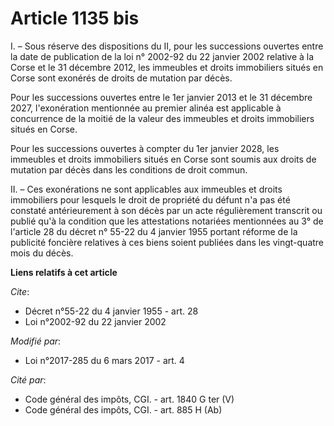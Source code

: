 # Article 1135 bis

I. – Sous réserve des dispositions du II, pour les successions ouvertes entre la date de publication de la loi n° 2002-92 du
22 janvier 2002 relative à la Corse et le 31 décembre 2012, les immeubles et droits immobiliers situés en Corse sont exonérés
de droits de mutation par décès.

Pour les successions ouvertes entre le 1er janvier 2013 et le 31 décembre 2027, l'exonération mentionnée au premier alinéa
est applicable à concurrence de la moitié de la valeur des immeubles et droits immobiliers situés en Corse.

Pour les successions ouvertes à compter du 1er janvier 2028, les immeubles et droits immobiliers situés en Corse sont soumis
aux droits de mutation par décès dans les conditions de droit commun.

II. – Ces exonérations ne sont applicables aux immeubles et droits immobiliers pour lesquels le droit de propriété du défunt
n'a pas été constaté antérieurement à son décès par un acte régulièrement transcrit ou publié qu'à la condition que les
attestations notariées mentionnées au 3° de l'article 28 du décret n° 55-22 du 4 janvier 1955 portant réforme de la publicité
foncière relatives à ces biens soient publiées dans les vingt-quatre mois du décès.

**Liens relatifs à cet article**

_Cite_:

  - Décret n°55-22 du 4 janvier 1955 - art. 28
  - Loi n°2002-92 du 22 janvier 2002

_Modifié par_:

  - Loi n°2017-285 du 6 mars 2017 - art. 4

_Cité par_:

  - Code général des impôts, CGI. - art. 1840 G ter (V)
  - Code général des impôts, CGI. - art. 885 H (Ab)
